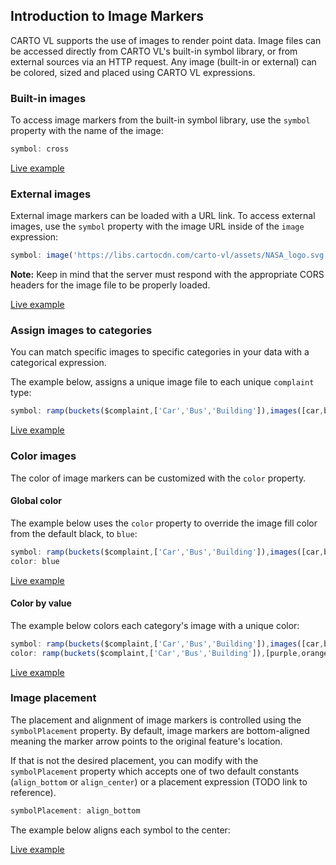 ## Introduction to Image Markers

CARTO VL supports the use of images to render point data. Image files can be accessed directly from CARTO VL's built-in symbol library, or from external sources via an HTTP request. Any image (built-in or external) can be colored, sized and placed using CARTO VL expressions.

### Built-in images

To access image markers from the built-in symbol library, use the `symbol` property with the name of the image:

```js
symbol: cross
```

[Live example](http://carto.com/developers/carto-vl/examples/maps/guides/image-files/built-in-image.html)

### External images

External image markers can be loaded with a URL link. To access external images, use the `symbol` property with the image URL inside of the `image` expression:

```js
symbol: image('https://libs.cartocdn.com/carto-vl/assets/NASA_logo.svg')
```

**Note:**
Keep in mind that the server must respond with the appropriate CORS headers for the image file to be properly loaded.

[Live example](http://carto.com/developers/carto-vl/examples/maps/guides/image-files/external-image.html)

### Assign images to categories

You can match specific images to specific categories in your data with a categorical expression.

The example below, assigns a unique image file to each unique `complaint` type:

```js
symbol: ramp(buckets($complaint,['Car','Bus','Building']),images([car,bus,house]))
```

[Live example](http://carto.com/developers/carto-vl/examples/maps/guides/image-files/category-to-image.html)

### Color images

The color of image markers can be customized with the `color` property.

#### Global color

The example below uses the `color` property to override the image fill color from the default black, to `blue`:

```js
symbol: ramp(buckets($complaint,['Car','Bus','Building']),images([car,bus,house]))
color: blue
```

[Live example](http://carto.com/developers/carto-vl/examples/maps/guides/image-files/color-image.html)

#### Color by value

The example below colors each category's image with a unique color:

```js
symbol: ramp(buckets($complaint,['Car','Bus','Building']),images([car,bus,house]))
color: ramp(buckets($complaint,['Car','Bus','Building']),[purple,orange,blue])
```

[Live example](http://carto.com/developers/carto-vl/examples/maps/guides/image-files/color-category-image.html)

### Image placement

The placement and alignment of image markers is controlled using the `symbolPlacement` property. By default, image markers are bottom-aligned meaning the marker arrow points to the original feature's location. 

If that is not the desired placement, you can modify with the `symbolPlacement` property which accepts one of two default constants (`align_bottom` or `align_center`) or a placement expression (TODO link to reference).

```js
symbolPlacement: align_bottom
```

The example below aligns each symbol to the center: 

[Live example](http://carto.com/developers/carto-vl/examples/maps/guides/image-files/color-category-image.html)

